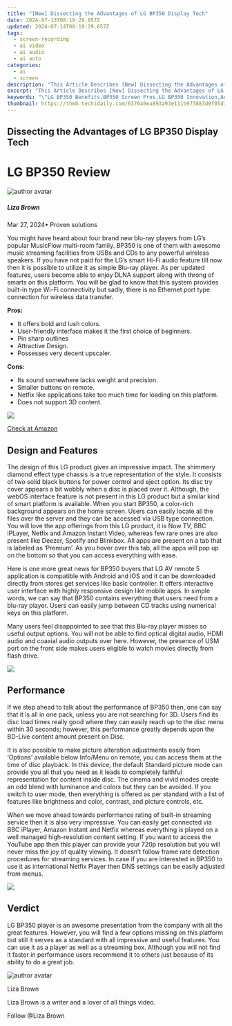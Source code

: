 ```yaml
---
title: "[New] Dissecting the Advantages of LG BP350 Display Tech"
date: 2024-07-13T08:19:29.857Z
updated: 2024-07-14T08:19:29.857Z
tags: 
  - screen-recording
  - ai video
  - ai audio
  - ai auto
categories: 
  - ai
  - screen
description: "This Article Describes [New] Dissecting the Advantages of LG BP350 Display Tech"
excerpt: "This Article Describes [New] Dissecting the Advantages of LG BP350 Display Tech"
keywords: "\"LG BP350 Benefits,BP350 Screen Pros,LG BP350 Innovation,Advanced BP350 Tech,BP350 Display Advantages,High-Tech BP350 Features,Enhanced LG BP350 Viewing\""
thumbnail: https://thmb.techidaily.com/637640ea893a93e111b973883d0f05d3166b54a33cafa8864cd2873a58b515ce.png
---
```


## Dissecting the Advantages of LG BP350 Display Tech

# LG BP350 Review

![author avatar](https://lh5.googleusercontent.com/-AIMmjowaFs4/AAAAAAAAAAI/AAAAAAAAABc/Y5UmwDaI7HU/s250-c-k/photo.jpg)

##### Liza Brown

 Mar 27, 2024• Proven solutions

You might have heard about four brand new blu-ray players from LG’s popular MusicFlow multi-room family. BP350 is one of them with awesome music streaming facilities from USBs and CDs to any powerful wireless speakers. If you have not paid for the LG’s smart Hi-Fi audio feature till now then it is possible to utilize it as simple Blu-ray player. As per updated features, users become able to enjoy DLNA support along with throng of smarts on this platform. You will be glad to know that this system provides built-in type Wi-Fi connectivity but sadly, there is no Ethernet port type connection for wireless data transfer.

**Pros:**

* It offers bold and lush colors.
* User-friendly interface makes it the first choice of beginners.
* Pin sharp outlines
* Attractive Design.
* Possesses very decent upscaler.

**Cons:**

* Its sound somewhere lacks weight and precision.
* Smaller buttons on remote.
* Netfix like applications take too much time for loading on this platform.
* Does not support 3D content.

![](https://images.wondershare.com/filmora/article-images/bp350-3.jpg)

[Check at Amazon](https://www.amazon.com/gp/product/B00TIAXSDY/ref=as%5Fli%5Ftl?ie=UTF8&tag=vs-flora-20&camp=1789&creative=9325&linkCode=as2&creativeASIN=B00TIAXSDY&linkId=94402d7804722c294c06fec88eedeb43)

## Design and Features

The design of this LG product gives an impressive impact. The shimmery diamond effect type chassis is a true representation of the style. It consists of two solid black buttons for power control and eject option. Its disc try cover appears a bit wobbly when a disc is placed over it. Although, the webOS interface feature is not present in this LG product but a similar kind of smart platform is available. When you start BP350, a color-rich background appears on the home screen. Users can easily locate all the files over the server and they can be accessed via USB type connection. You will love the app offerings from this LG product, it is Now TV, BBC iPLayer, Netfix and Amazon Instant Video, whereas few rare ones are also present like Deezer, Spotify and Blinkbox. All apps are present on a tab that is labeled as ‘Premium’. As you hover over this tab, all the apps will pop up on the bottom so that you can access everything with ease.

Here is one more great news for BP350 buyers that LG AV remote 5 application is compatible with Android and iOS and it can be downloaded directly from stores get services like basic controller. It offers interactive user interface with highly responsive design like mobile apps. In simple words, we can say that BP350 contains everything that users need from a blu-ray player. Users can easily jump between CD tracks using numerical keys on this platform.

Many users feel disappointed to see that this Blu-ray player misses so useful output options. You will not be able to find optical digital audio, HDMI audio and coaxial audio outputs over here. However, the presence of USM port on the front side makes users eligible to watch movies directly from flash drive.

![](https://images.wondershare.com/filmora/article-images/bp350-1.jpg)

## Performance

If we step ahead to talk about the performance of BP350 then, one can say that it is all in one pack, unless you are not searching for 3D. Users find its disc load times really good where they can easily reach up to the disc menu within 30 seconds; however, this performance greatly depends upon the BD-Live content amount present on Disc.

It is also possible to make picture alteration adjustments easily from ‘Options’ available below Info/Menu on remote, you can access them at the time of disc playback. In this device, the default Standard picture mode can provide you all that you need as it leads to completely faithful representation for content inside disc. The cinema and vivid modes create an odd blend with luminance and colors but they can be avoided. If you switch to user mode, then everything is offered as per standard with a list of features like brightness and color, contrast, and picture controls, etc.

When we move ahead towards performance rating of built-in streaming service then it is also very impressive. You can easily get connected via BBC iPlayer, Amazon Instant and Netfix whereas everything is played on a well managed high-resolution content setting. If you want to access the YouTube app then this player can provide your 720p resolution but you will never miss the joy of quality viewing. It doesn’t follow frame rate detection procedures for streaming services. In case if you are interested in BP350 to use it as international Netfix Player then DNS settings can be easily adjusted from menus.

![](https://images.wondershare.com/filmora/article-images/bp350-2.jpg)

## Verdict

LG BP350 player is an awesome presentation from the company with all the great features. However, you will find a few options missing on this platform but still it serves as a standard with all impressive and useful features. You can use it as a player as well as a streaming box. Although you will not find it faster in performance users recommend it to others just because of its ability to do a great job.

![author avatar](https://lh5.googleusercontent.com/-AIMmjowaFs4/AAAAAAAAAAI/AAAAAAAAABc/Y5UmwDaI7HU/s250-c-k/photo.jpg)

Liza Brown

Liza Brown is a writer and a lover of all things video.

Follow @Liza Brown


<ins class="adsbygoogle"
     style="display:block"
     data-ad-format="autorelaxed"
     data-ad-client="ca-pub-7571918770474297"
     data-ad-slot="1223367746"></ins>



<ins class="adsbygoogle"
     style="display:block"
     data-ad-client="ca-pub-7571918770474297"
     data-ad-slot="8358498916"
     data-ad-format="auto"
     data-full-width-responsive="true"></ins>





